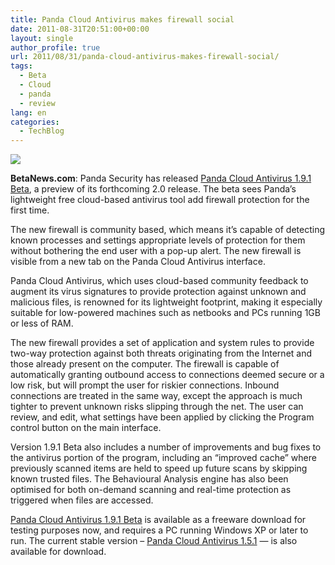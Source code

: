 ```yaml
---
title: Panda Cloud Antivirus makes firewall social
date: 2011-08-31T20:51:00+00:00
layout: single
author_profile: true
url: 2011/08/31/panda-cloud-antivirus-makes-firewall-social/
tags:
  - Beta
  - Cloud
  - panda
  - review
lang: en
categories: 
  - TechBlog
---
```

[![](http://1.bp.blogspot.com/-KbU-00cXq-8/Tl6XfQIs27I/AAAAAAAAEAY/jQ1larkzlhg/s1600/Panda-Cloud-Antivirus-300x206.png)](http://1.bp.blogspot.com/-KbU-00cXq-8/Tl6XfQIs27I/AAAAAAAAEAY/jQ1larkzlhg/s1600/Panda-Cloud-Antivirus-300x206.png)

**BetaNews.com**: Panda Security has released [Panda Cloud Antivirus 1.9.1 Beta](http://www.downloadcrew.com/article/24489-panda_cloud_antivirus_beta), a preview of its forthcoming 2.0 release. The beta sees Panda’s lightweight free cloud-based antivirus tool add firewall protection for the first time.

The new firewall is community based, which means it’s capable of detecting known processes and settings appropriate levels of protection for them without bothering the end user with a pop-up alert. The new firewall is visible from a new tab on the Panda Cloud Antivirus interface.

Panda Cloud Antivirus, which uses cloud-based community feedback to augment its virus signatures to provide protection against unknown and malicious files, is renowned for its lightweight footprint, making it especially suitable for low-powered machines such as netbooks and PCs running 1GB or less of RAM.

The new firewall provides a set of application and system rules to provide two-way protection against both threats originating from the Internet and those already present on the computer. The firewall is capable of automatically granting outbound access to connections deemed secure or a low risk, but will prompt the user for riskier connections. Inbound connections are treated in the same way, except the approach is much tighter to prevent unknown risks slipping through the net. The user can review, and edit, what settings have been applied by clicking the Program control button on the main interface.

Version 1.9.1 Beta also includes a number of improvements and bug fixes to the antivirus portion of the program, including an “improved cache” where previously scanned items are held to speed up future scans by skipping known trusted files. The Behavioural Analysis engine has also been optimised for both on-demand scanning and real-time protection as triggered when files are accessed.

[Panda Cloud Antivirus 1.9.1 Beta](http://www.downloadcrew.com/article/24489-panda_cloud_antivirus_beta) is available as a freeware download for testing purposes now, and requires a PC running Windows XP or later to run. The current stable version – [Panda Cloud Antivirus 1.5.1](http://www.downloadcrew.com/article/1462-panda_cloud_antivirus_free) — is also available for download.